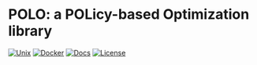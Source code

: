 # POLO: a POLicy-based Optimization library

[![Unix][unix-img]][unix-link] [![Docker][docker-img]][docker-link]
[![Docs][docs-img]][docs-link] [![License][license-img]][license-link]

[unix-img]: https://img.shields.io/travis/com/pologrp/polo/master.svg
[unix-link]: https://travis-ci.com/pologrp/polo
[docs-img]: https://readthedocs.org/projects/polo/badge/?version=latest
[docs-link]: https://polo.readthedocs.io/
[docker-img]: https://img.shields.io/docker/automated/pologrp/polo-ci.svg
[docker-link]: https://hub.docker.com/r/pologrp/polo-ci
[license-img]: https://img.shields.io/github/license/pologrp/polo.svg
[license-link]: https://github.com/pologrp/polo/blob/master/LICENSE
